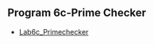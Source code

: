 ## Program 6c-Prime Checker

- [Lab6c_Primechecker](https://github.com/nikshitha-p-rai-29/Java_Programs/blob/main/Lab6c_Primechecker/PrimeChecker.png)